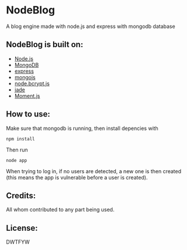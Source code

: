 NodeBlog
========

A blog engine made with node.js and express with mongodb database

NodeBlog is built on:
---------------------
* [Node.js][NodeJS]
* [MongoDB][MongoDB]
* [express][express]
* [mongojs][mongojs]
* [node.bcrypt.js][bcrypt]
* [jade][jade]
* [Moment.js][moment]

How to use:
-----------

Make sure that mongodb is running, then install depencies with 
``` 
npm install
```
Then run 
``` 
node app
```
When trying to log in, if no users are detected, a new one is then created (this means the app is vulnerable before a user is created).

Credits:
--------
All whom contributed to any part being used.

License:
--------
DWTFYW

[NodeJS]: http://nodejs.org
[MongoDB]: http://www.mongodb.org
[express]: http://expressjs.com/
[mongojs]: https://github.com/gett/mongojs
[bcrypt]: https://github.com/ncb000gt/node.bcrypt.js
[jade]: http://jade-lang.com
[moment]: http://momentjs.com/